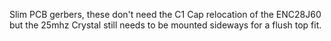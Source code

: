 Slim PCB gerbers, these don't need the C1 Cap relocation of the ENC28J60 but the 25mhz Crystal still needs to be mounted sideways for a flush top fit.
